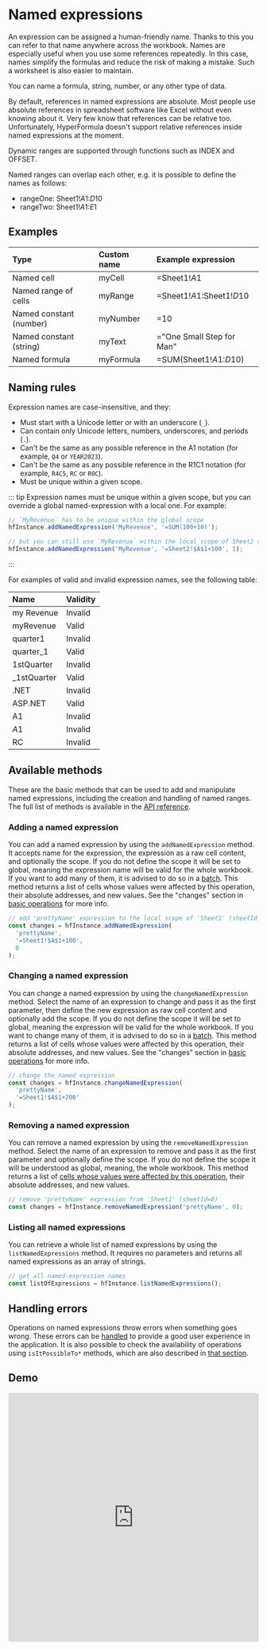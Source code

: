 # Named expressions

An expression can be assigned a human-friendly name. Thanks to this you can
refer to that name anywhere across the workbook. Names are especially useful
when you use some references repeatedly. In this case, names simplify the
formulas and reduce the risk of making a mistake. Such a worksheet is also
easier to maintain.

You can name a formula, string, number, or any other type of data.

By default, references in named expressions are absolute. Most people use
absolute references in spreadsheet software like Excel without even knowing
about it. Very few know that references can be relative too. Unfortunately,
HyperFormula doesn't support relative references inside named expressions at the
moment.

Dynamic ranges are supported through functions such as INDEX and OFFSET.

Named ranges can overlap each other, e.g. it is possible to define the names as
follows:

- rangeOne: Sheet1!$A$1:$D$10
- rangeTwo: Sheet1!$A$1:$E$1

## Examples

| Type                    | Custom name | Example expression        |
|:------------------------|:------------|:--------------------------|
| Named cell              | myCell      | =Sheet1!$A$1              |
| Named range of cells    | myRange     | =Sheet1!$A$1:Sheet1!$D$10 |
| Named constant (number) | myNumber    | =10                       |
| Named constant (string) | myText      | ="One Small Step for Man" |
| Named formula           | myFormula   | =SUM(Sheet1!$A$1:$D$10)   |

## Naming rules

Expression names are case-insensitive, and they:

- Must start with a Unicode letter or with an underscore (`_`).
- Can contain only Unicode letters, numbers, underscores, and periods (`.`).
- Can't be the same as any possible reference in the A1 notation (for example,
  `Q4` or `YEAR2023`).
- Can't be the same as any possible reference in the R1C1 notation (for example,
  `R4C5`, `RC` or `R0C`).
- Must be unique within a given scope.

::: tip
Expression names must be unique within a given scope, but you can override a
global named-expression with a local one. For example:

```javascript
// `MyRevenue` has to be unique within the global scope
hfInstance.addNamedExpression('MyRevenue', '=SUM(100+10)');

// but you can still use `MyRevenue` within the local scope of Sheet2 (sheetId = 1)
hfInstance.addNamedExpression('MyRevenue', '=Sheet2!$A$1+100', 1);
```
:::

For examples of valid and invalid expression names, see the following table:

| Name         | Validity |
| :----------- | :------- |
| my Revenue   | Invalid  |
| myRevenue    | Valid    |
| quarter1     | Invalid  |
| quarter_1    | Valid    |
| 1stQuarter   | Invalid  |
| _1stQuarter | Valid    |
| .NET         | Invalid  |
| ASP.NET      | Valid    |
| A1           | Invalid  |
| $A$1         | Invalid  |
| RC           | Invalid  |

## Available methods

These are the basic methods that can be used to add and manipulate named
expressions, including the creation and handling of named ranges. The full list
of methods is available in the [API reference](../api).

### Adding a named expression

You can add a named expression by using the `addNamedExpression` method. It
accepts name for the expression, the expression as a raw cell content, and
optionally the scope. If you do not define the scope it will be set to global,
meaning the expression name will be valid for the whole workbook. If you want to
add many of them, it is advised to do so in a [batch](batch-operations.md). This
method returns a list of cells whose values were affected by this operation,
their absolute addresses, and new values. See the "changes" section in
[basic operations](basic-operations) for more info.

```javascript
// add 'prettyName' expression to the local scope of 'Sheet1' (sheetId = 0)
const changes = hfInstance.addNamedExpression(
  'prettyName',
  '=Sheet1!$A$1+100',
  0
);
```

### Changing a named expression

You can change a named expression by using the `changeNamedExpression` method.
Select the name of an expression to change and pass it as the first parameter,
then define the new expression as raw cell content and optionally add the scope.
If you do not define the scope it will be set to global, meaning the expression
will be valid for the whole workbook. If you want to change many of them, it is
advised to do so in a [batch](batch-operations.md). This method returns a list
of cells whose values were affected by this operation, their absolute addresses,
and new values. See the "changes" section in
[basic operations](basic-operations) for more info.

```javascript
// change the named expression
const changes = hfInstance.changeNamedExpression(
  'prettyName',
  '=Sheet1!$A$1+200'
);
```

### Removing a named expression

You can remove a named expression by using the `removeNamedExpression` method.
Select the name of an expression to remove and pass it as the first parameter
and optionally define the scope. If you do not define the scope it will be
understood as global, meaning, the whole workbook. This method returns a list of
[cells whose values were affected by this operation](basic-operations.md#what-are-the-changes),
their absolute addresses, and new values.

```javascript
// remove 'prettyName' expression from 'Sheet1' (sheetId=0)
const changes = hfInstance.removeNamedExpression('prettyName', 0);
```

### Listing all named expressions

You can retrieve a whole list of named expressions by using the
`listNamedExpressions` method. It requires no parameters and returns all named
expressions as an array of strings.

```javascript
// get all named-expression names
const listOfExpressions = hfInstance.listNamedExpressions();
```

## Handling errors

Operations on named expressions throw errors when something goes wrong. These
errors can be [handled](basic-operations.md#handling-an-error) to provide a good
user experience in the application. It is also possible to check the
availability of operations using `isItPossibleTo*` methods, which are also
described in [that section](basic-operations#isitpossibleto-methods).

## Demo

<iframe
  src="https://codesandbox.io/embed/github/handsontable/hyperformula-demos/tree/2.3.x/named-expressions?autoresize=1&fontsize=11&hidenavigation=1&theme=light&view=preview"
  style="width:100%; height:500px; border:0; border-radius: 4px; overflow:hidden;"
  title="handsontable/hyperformula-demos: named-expressions"
  allow="accelerometer; ambient-light-sensor; camera; encrypted-media; geolocation; gyroscope; hid; microphone; midi; payment; usb; vr; xr-spatial-tracking"
  sandbox="allow-autoplay allow-forms allow-modals allow-popups allow-presentation allow-same-origin allow-scripts">
</iframe>
